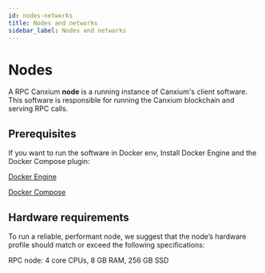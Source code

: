 ```yaml
---
id: nodes-networks
title: Nodes and networks
sidebar_label: Nodes and networks
---
```


# Nodes

A RPC Canxium **node** is a running instance of Canxium's client software. This software is responsible for running the Canxium blockchain and serving RPC calls.

## Prerequisites

If you want to run the software in Docker env, Install Docker Engine and the Docker Compose plugin:

[Docker Engine](https://docs.docker.com/engine/)

[Docker Compose](https://docs.docker.com/compose/)

## Hardware requirements

To run a reliable, performant node, we suggest that the node’s hardware profile should match or exceed the following specifications:

RPC node: 4 core CPUs, 8 GB RAM, 256 GB SSD